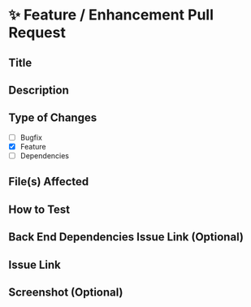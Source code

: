 # ✨ Feature / Enhancement Pull Request

## Title
<!-- placeholder -->

## Description
<!-- placeholder -->

## Type of Changes
- [ ] Bugfix
- [x] Feature
- [ ] Dependencies

## File(s) Affected
<!-- placeholder -->

## How to Test
<!-- placeholder -->

## Back End Dependencies Issue Link (Optional)
<!-- placeholder -->

## Issue Link
<!-- placeholder -->

## Screenshot (Optional)
<!-- placeholder -->
